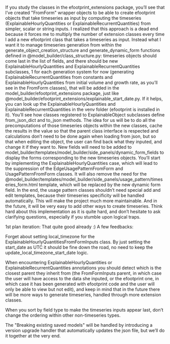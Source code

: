 If you study the classes in the efootprint_extensions package, you’ll see that I’ve created "FromForm" wrapper objects to be able to create efootprint objects that take timeseries as input by computing the timeseries (ExplainableHourlyQuantities or ExplainableRecurrentQuantities) from simpler, scalar or string inputs. I realized that this approach is a dead end because it forces me to multiply the number of extension classes every time I add a new efootprint class that takes a timeseries as input. Instead what I want it to manage timeseries generation from within the generate_object_creation_structure and generate_dynamic_form functions defined in @model_builder/class_structure.py: timeseries objects should come last in the list of fields, and there should be new ExplainableHourlyQuantities and ExplainableRecurrentQuantities subclasses, 1 for each generation system for now (generating ExplainableRecurrentQuantities from constants and ExplainableHourlyQuantities from initial volume and growth rate, as you’ll see in the FromForm classes), that will be added in the model_builder/efootprint_extensions package, just like @model_builder/efootprint_extensions/explainable_start_date.py. If it helps, you can look up the ExplainableHourlyQuantities and ExplainableRecurrentQuantities in the venv folder (efootprint is installed in it). You’ll see how classes registered to ExplainableObject subclasses define from_json_dict and to_json methods. The idea for us will be to do all the precomputations of those timeseries objects within the new classes, cache the results in the value so that the parent class interface is respected and calculations don’t need to be done again when loading from json, but so that when editing the object, the user can find back what they inputed, and change it if they want to. New fields will need to be added to model_builder/templates/model_builder/side_panels/dynamic_form_fields to display the forms corresponding to the new timeseries objects.
You’ll start by implementing the ExplainableHourlyQuantities case, which will lead to the suppression of the EdgeUsagePatternFromForm and UsagePatternFromForm classes. It will also remove the need for the @model_builder/templates/model_builder/side_panels/usage_pattern/timeseries_form.html template, which will be replaced by the new dynamic form field. In the end, the usage pattern classes shouldn’t need special add and edit templates, because their timeseries specificity will be handled automatically. This will make the project much more maintainable. And in the future, it will be very easy to add other ways to create timeseries.
Think hard about this implementation as it is quite hard, and don’t hesitate to ask clarifying questions, especially if you stumble upon logical traps.

1st plan iteration:
That quite good already :) A few feedbacks:

Forget about setting local_timezone for the ExplainableHourlyQuantitiesFromFormInputs class. By just setting the start_date as UTC it should be fine down the road, no need to keep the update_local_timezone_start_date logic.

When encountering ExplainableHourlyQuantities or ExplainableRecurrentQuantities annotations you should detect which is the closest parent they inherit from (the FromFormInputs parent, in which case the user will have access to the data she inputed, or the efootprint one, in which case it has been generated with efootprint code and the user will only be able to view but not edit), and keep in mind that in the future there will be more ways to generate timeseries, handled through more extension classes.

When you sort by field type to make the timeseries inputs appear last, don’t change the ordering within other non-timeseries types.

The "Breaking existing saved models" will be handled by introducing a version upgrade handler that automatically updates the json file, but we’ll do it together at the very end.

